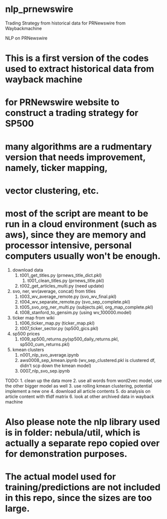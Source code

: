 # nlp_prnewswire
Trading Strategy from historical data for PRNewswire from Waybackmachine


NLP on PRNewswire

# This is a first version of the codes used to extract historical data from wayback machine
# for PRNewswire website to construct a trading strategy for SP500

# many algorithms are a rudmentary version that needs improvement, namely, ticker mapping,
# vector clustering, etc.

# most of the script are meant to be run in a cloud environment (such as aws), since they are memory and processor intensive, personal computers usually won't be enough.


1. download data
    1. t001_get_titles.py (prnews_title_dict.pkl)
        1. t001_clean_titles.py (prnews_title.pkl)
    2. t002_get_articles_multi.py (need update)
2. svo, ner, wv(average, concat) from titles
    1. t003_wv_average_remote.py (svo_wv_final.pkl)
    2. t004_wv_separate_remote.py (svo_sep_complete.pkl)
    3. t005_svo_org_ner_multi.py (subjects.pkl, org_map_complete.pkl)
    4. t008_stanford_to_gensim.py (using wv_100000.model)
3. ticker map from wiki
    1. t006_ticker_map.py (ticker_map.pkl)
    2. t007_ticker_sector.py (sp500_gics.pkl)
4. sp500 prices
    1. t009_sp500_returns.py(sp500_daily_returns.pkl, sp500_cum_returns.pkl)
5. kmean clusters
    1. n001_nlp_svo_average.ipynb
    2. aws0008_sep_kmean.ipynb (wv_sep_clustered.pkl is clustered df, didn’t scp down the kmean model)
    3. 0007_nlp_svo_sep.ipynb

TODO:
    1. clean up the data more
    2. use all words from word2vec model, use the other bigger model as well
    3. use rolling kmean clustering, potential implement a new one
    4. download all article contents
    5. do analysis on article content with tfidf matrix
    6. look at other archived data in wayback machine

# Also please note the nlp library used is in folder: nebula/util, which is actually a separate repo copied over for demonstration purposes.
# The actual model used for training/predictions are not included in this repo, since the sizes are too large.
